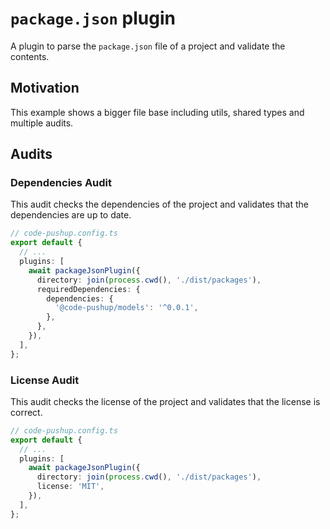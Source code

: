 # `package.json` plugin

A plugin to parse the `package.json` file of a project and validate the contents.

## Motivation

This example shows a bigger file base including utils, shared types and multiple audits.

## Audits

### Dependencies Audit

This audit checks the dependencies of the project and validates that the dependencies are up to date.

```typescript
// code-pushup.config.ts
export default {
  // ...
  plugins: [
    await packageJsonPlugin({
      directory: join(process.cwd(), './dist/packages'),
      requiredDependencies: {
        dependencies: {
          '@code-pushup/models': '^0.0.1',
        },
      },
    }),
  ],
};
```

### License Audit

This audit checks the license of the project and validates that the license is correct.

```typescript
// code-pushup.config.ts
export default {
  // ...
  plugins: [
    await packageJsonPlugin({
      directory: join(process.cwd(), './dist/packages'),
      license: 'MIT',
    }),
  ],
};
```
